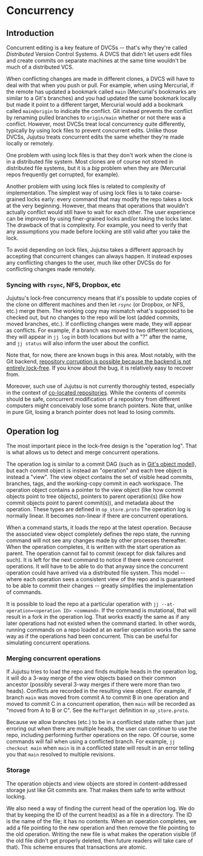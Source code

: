 # Concurrency

## Introduction

Concurrent editing is a key feature of DVCSs -- that's why they're called
*Distributed* Version Control Systems. A DVCS that didn't let users edit files
and create commits on separate machines at the same time wouldn't be much
of a distributed VCS.

When conflicting changes are made in different clones, a DVCS will have to deal
with that when you push or pull. For example, when using Mercurial, if the
remote has updated a bookmark called `main` (Mercurial's bookmarks are similar
to a Git's branches) and you had updated the same bookmark locally but made it
point to a different target, Mercurial would add a bookmark called `main@origin`
to indicate the conflict. Git instead prevents the conflict by renaming pulled
branches to `origin/main` whether or not there was a conflict. However, most
DVCSs treat local concurrency quite differently, typically by using lock files
to prevent concurrent edits. Unlike those DVCSs, Jujutsu treats concurrent edits
the same whether they're made locally or remotely.

One problem with using lock files is that they don't work when the clone is in a
distributed file system. Most clones are of course not stored in distributed
file systems, but it is a *big* problem when they are (Mercurial repos
frequently get corrupted, for example).

Another problem with using lock files is related to complexity of
implementation. The simplest way of using lock files is to take coarse-grained
locks early: every command that may modify the repo takes a lock at the very
beginning. However, that means that operations that wouldn't actually conflict
would still have to wait for each other. The user experience can be improved by
using finer-grained locks and/or taking the locks later. The drawback of that is
complexity. For example, you need to verify that any assumptions you made before
locking are still valid after you take the lock.

To avoid depending on lock files, Jujutsu takes a different approach by
accepting that concurrent changes can always happen. It instead exposes any
conflicting changes to the user, much like other DVCSs do for conflicting
changes made remotely.

### Syncing with `rsync`, NFS, Dropbox, etc

Jujutsu's lock-free concurrency means that it's possible to update copies of the
clone on different machines and then let `rsync` (or Dropbox, or NFS, etc.)
merge them. The working copy may mismatch what's supposed to be checked out, but
no changes to the repo will be lost (added commits, moved branches, etc.). If
conflicting changes were made, they will appear as conflicts. For example, if a
branch was moved to two different locations, they will appear in `jj log` in
both locations but with a "?" after the name, and `jj status` will also inform
the user about the conflict.

Note that, for now, there are known bugs in this area. Most notably, with the
Git backend, [repository corruption is possible because the backend is not
entirely lock-free](https://github.com/martinvonz/jj/issues/2193). If you know
about the bug, it is relatively easy to recover from.

Moreover, such use of Jujutsu is not currently thoroughly tested,
especially in the context of [co-located
repositories](../glossary.md#co-located-repos). While the contents of commits
should be safe, concurrent modification of a repository from different computers
might conceivably lose some branch pointers. Note that, unlike in pure
Git, losing a branch pointer does not lead to losing commits.


## Operation log

The most important piece in the lock-free design is the "operation log". That is
what allows us to detect and merge concurrent operations.

The operation log is similar to a commit DAG (such as in
[Git's object model](https://git-scm.com/book/en/v2/Git-Internals-Git-Objects)),
but each commit object is instead an "operation" and each tree object is instead
a "view". The view object contains the set of visible head commits, branches,
tags, and the working-copy commit in each workspace. The operation object
contains a pointer to the view object (like how commit objects point to tree
objects), pointers to parent operation(s) (like how commit objects point to
parent commit(s)), and metadata about the operation. These types are defined
in `op_store.proto` The operation log is normally linear.
It becomes non-linear if there are concurrent operations.

When a command starts, it loads the repo at the latest operation. Because the
associated view object completely defines the repo state, the running command
will not see any changes made by other processes thereafter. When the operation
completes, it is written with the start operation as parent. The operation
cannot fail to commit (except for disk failures and such). It is left for the
next command to notice if there were concurrent operations. It will have to be
able to do that anyway since the concurrent operation could have arrived via a
distributed file system. This model -- where each operation sees a consistent
view of the repo and is guaranteed to be able to commit their changes -- greatly
simplifies the implementation of commands.

It is possible to load the repo at a particular operation with
`jj --at-operation=<operation ID> <command>`. If the command is mutational, that
will result in a fork in the operation log. That works exactly the same as if
any later operations had not existed when the command started. In other words,
running commands on a repo loaded at an earlier operation works the same way as
if the operations had been concurrent. This can be useful for simulating
concurrent operations.

### Merging concurrent operations

If Jujutsu tries to load the repo and finds multiple heads in the operation log,
it will do a 3-way merge of the view objects based on their common ancestor
(possibly several 3-way merges if there were more than two heads). Conflicts
are recorded in the resulting view object. For example, if branch `main` was
moved from commit A to commit B in one operation and moved to commit C in a
concurrent operation, then `main` will be recorded as "moved from A to B or C".
See the `RefTarget` definition in `op_store.proto`.

Because we allow branches (etc.) to be in a conflicted state rather than just
erroring out when there are multiple heads, the user can continue to use the
repo, including performing further operations on the repo. Of course, some
commands will fail when using a conflicted branch. For example,
`jj checkout main` when `main` is in a conflicted state will result in an error
telling you that `main` resolved to multiple revisions.

### Storage

The operation objects and view objects are stored in content-addressed storage
just like Git commits are. That makes them safe to write without locking.

We also need a way of finding the current head of the operation log. We do that
by keeping the ID of the current head(s) as a file in a directory. The ID is the
name of the file; it has no contents. When an operation completes, we add a file
pointing to the new operation and then remove the file pointing to the old
operation. Writing the new file is what makes the operation visible (if the old
file didn't get properly deleted, then future readers will take care of that).
This scheme ensures that transactions are atomic.
